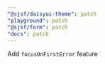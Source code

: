 ```yaml
---
"@sjsf/daisyui-theme": patch
"playground": patch
"@sjsf/form": patch
"docs": patch
---
```


Add `focusOnFirstError` feature
